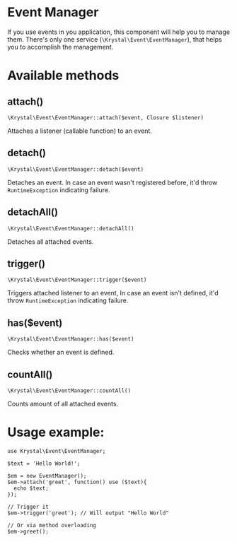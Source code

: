 Event Manager
=============

If you use events in you application, this component will help you to manage them. There's only one service (`\Krystal\Event\EventManager`), that helps you to accomplish the management.

# Available methods

## attach()

    \Krystal\Event\EventManager::attach($event, Closure $listener)

Attaches a listener (callable function) to an event.

## detach()

    \Krystal\Event\EventManager::detach($event)

Detaches an event. In case an event wasn't registered before, it'd throw `RuntimeException` indicating failure.

## detachAll()

    \Krystal\Event\EventManager::detachAll()

Detaches all attached events.

## trigger()

    \Krystal\Event\EventManager::trigger($event)

Triggers attached listener to an event, In case an event isn't defined, it'd throw `RuntimeException` indicating failure.

## has($event)

    \Krystal\Event\EventManager::has($event)

Checks whether an event is defined.

## countAll()

    \Krystal\Event\EventManager::countAll()

Counts amount of all attached events.

# Usage example:

    use Krystal\Event\EventManager;
    
    $text = 'Hello World!';
    
    $em = new EventManager();
    $em->attach('greet', function() use ($text){
      echo $text;
    });
    
    // Trigger it
    $em->trigger('greet'); // Will output "Hello World"
    
    // Or via method overloading
    $em->greet();